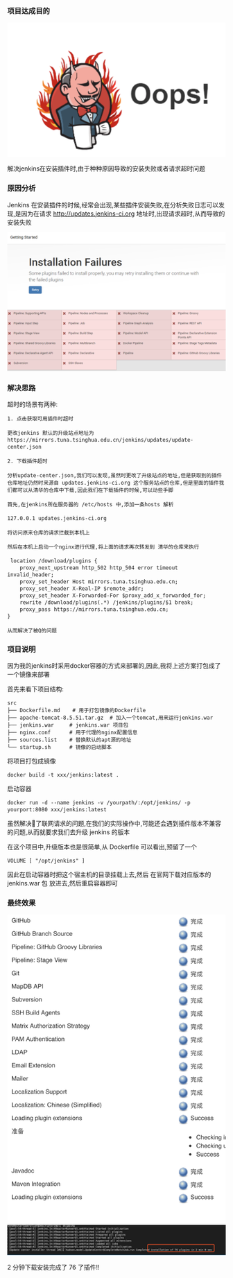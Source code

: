 ### 项目达成目的

![avatar](./images/opps.png)

解决jenkins在安装插件时,由于种种原因导致的安装失败或者请求超时问题

### 原因分析

Jenkins 在安装插件的时候,经常会出现,某些插件安装失败,在分析失败日志可以发现,是因为在请求 http://updates.jenkins-ci.org 地址时,出现请求超时,从而导致的安装失败

![avatar](./images/fail.png)

### 解决思路

超时的场景有两种:

    1. 点击获取可用插件时超时
    
    更改jenkins 默认的升级站点地址为 https://mirrors.tuna.tsinghua.edu.cn/jenkins/updates/update-center.json
    
    2. 下载插件超时
    
    分析update-center.json,我们可以发现,虽然时更改了升级站点的地址,但是获取到的插件仓库地址仍然时来源自 updates.jenkins-ci.org 这个服务站点的仓库,但是里面的插件我们都可以从清华的仓库中下载,因此我们在下载插件的时候,可以动些手脚
    
    首先,在jenkins所在服务器的 /etc/hosts 中,添加一条hosts 解析
    
    127.0.0.1 updates.jenkins-ci.org
    
    将访问原来仓库的请求拦截到本机上
    
    然后在本机上启动一个nginx进行代理,将上面的请求再次转发到 清华的仓库来执行
    
     location /download/plugins {
        proxy_next_upstream http_502 http_504 error timeout invalid_header;
        proxy_set_header Host mirrors.tuna.tsinghua.edu.cn;
        proxy_set_header X-Real-IP $remote_addr;
        proxy_set_header X-Forwarded-For $proxy_add_x_forwarded_for; 
        rewrite /download/plugins(.*) /jenkins/plugins/$1 break;
        proxy_pass https://mirrors.tuna.tsinghua.edu.cn;
    }
    
    从而解决了被Q的问题

### 项目说明

因为我的jenkins时采用docker容器的方式来部署的,因此,我将上述方案打包成了一个镜像来部署

首先来看下项目结构: 

```
src
├── Dockerfile.md    # 用于打包镜像的Dockerfile
├── apache-tomcat-8.5.51.tar.gz  # 加入一个tomcat,用来运行jenkins.war
├── jenkins.war     # jenkins.war 项目包
├── nginx.conf      # 用于代理的nginx配置信息
├── sources.list    # 替换默认的apt源的地址
└── startup.sh      # 镜像的启动脚本
```

将项目打包成镜像

```
docker build -t xxx/jenkins:latest .
```

启动容器
```
docker run -d --name jenkins -v /yourpath/:/opt/jenkins/ -p yourport:8080 xxx/jenkins:latest
```

虽然解决了联网请求的问题,在我们的实际操作中,可能还会遇到插件版本不兼容的问题,从而就要求我们去升级 jenkins 的版本

在这个项目中,升级版本也是很简单,从 Dockerfile 可以看出,预留了一个 
```
VOLUME [ "/opt/jenkins" ]
```

因此在启动容器时把这个宿主机的目录挂载上去,然后 在官网下载对应版本的 jenkins.war 包 放进去,然后重启容器即可

### 最终效果
![avatar](./images/download.png)
![avatar](./images/result.png)

2 分钟下载安装完成了 76 了插件!!